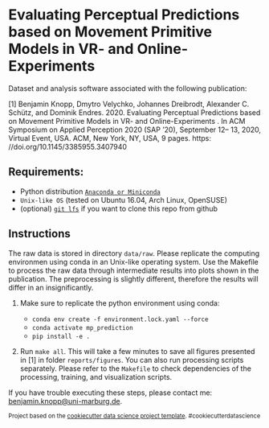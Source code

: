 Evaluating Perceptual Predictions based on Movement Primitive Models in VR- and Online-Experiments
==============================

Dataset and analysis software associated with the following publication:

[1] Benjamin Knopp, Dmytro Velychko, Johannes Dreibrodt, Alexander C.  Schütz, and Dominik Endres. 2020. Evaluating Perceptual Predictions based on Movement Primitive Models in VR- and Online-Experiments .  In ACM Symposium on Applied Perception 2020 (SAP ’20), September 12– 13, 2020, Virtual Event, USA. ACM, New York, NY, USA, 9 pages. https: //doi.org/10.1145/3385955.3407940


## Requirements:
- Python distribution [`Anaconda or Miniconda`](https://docs.conda.io/en/latest/miniconda.html)
- `Unix-like OS` (tested on Ubuntu 16.04, Arch Linux, OpenSUSE)
- (optional) [`git lfs`](https://github.com/git-lfs/git-lfs/wiki/Installation) if you want to clone this repo from github

## Instructions

The raw data is stored in directory `data/raw`. Please replicate the computing environmen
using conda in an Unix-like operating system. Use the Makefile to process the raw data
through intermediate results into plots shown in the publication. The preprocessing is
slightly different, therefore the results will differ in an insignificantly.

1. Make sure to replicate the python environment using conda:

    - `conda env create -f environment.lock.yaml --force`
    - `conda activate mp_prediction`
    - `pip install -e .`

2. Run `make all`. This will take a few minutes to save all figures
   presented in [1] in folder `reports/figures`. You can also run processing
   scripts separately. Please refer to the `Makefile` to check dependencies of
   the processing, training, and visualization scripts.

If you have trouble executing these steps, please contact me: benjamin.knopp@uni-marburg.de.


<p><small>Project based on the <a target="_blank" href="https://drivendata.github.io/cookiecutter-data-science/">cookiecutter data science project template</a>. #cookiecutterdatascience</small></p>
